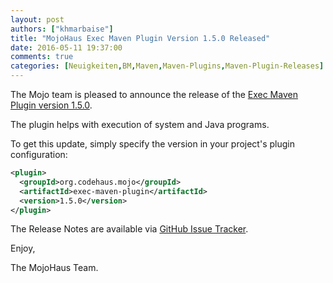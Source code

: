 ```yaml
---
layout: post
authors: ["khmarbaise"]
title: "MojoHaus Exec Maven Plugin Version 1.5.0 Released"
date: 2016-05-11 19:37:00
comments: true
categories: [Neuigkeiten,BM,Maven,Maven-Plugins,Maven-Plugin-Releases]
---
```

The Mojo team is pleased to announce the release of the 
[Exec Maven Plugin version 1.5.0](http://mojo.codehaus.org/exec-maven-plugin/).

The plugin helps with execution of system and Java programs.


To get this update, simply specify the version in your project's
plugin configuration:

```xml
<plugin>
  <groupId>org.codehaus.mojo</groupId>
  <artifactId>exec-maven-plugin</artifactId>
  <version>1.5.0</version>
</plugin>
```

The Release Notes are available via [GitHub Issue Tracker](https://github.com/mojohaus/exec-maven-plugin/issues?q=milestone%3A%22Release+1.5.0%22+is%3Aclosed).

Enjoy,

The MojoHaus Team.
